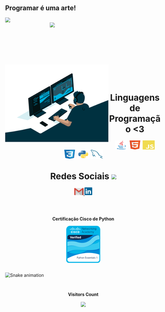 ## Programar é uma arte!


</div>
    <img align="left" width = "400px" src="https://github-readme-stats-sigma-five.vercel.app/api?username=MicaelCadete&show_icons=true&theme=algolia&include_all_commits=true&count_private=true"/>
    <img align="right" width = "360px" src="https://github-readme-stats-sigma-five.vercel.app/api/top-langs/?username=MicaelCadete&layout=compact&langs_count=16&theme=dracula"/>

</div>
<br>
<br>
<br>
<br>
<br>  
<br>
<br>

<div  align="center"> 
  <div style="display: inline_block"><br>
    <img align="left" height="250" alt="coding-time" src="code.gif">
    <br>
    <br>
    <br>
    <h1 align="center">Linguagens de Programação <3</h1>
    <img align="center" height="30" width="40" alt="java-icon" src="https://raw.githubusercontent.com/devicons/devicon/master/icons/java/java-original.svg">
    <img align="center" height="30" width="40" alt="html-icon" src="https://raw.githubusercontent.com/devicons/devicon/master/icons/html5/html5-original.svg">
    <img align="center" height="30" width="40" alt="js-icon"  src="https://raw.githubusercontent.com/devicons/devicon/master/icons/javascript/javascript-plain.svg">
    <img align="center" height="30" width="40" alt="css-icon" src="https://raw.githubusercontent.com/devicons/devicon/master/icons/css3/css3-original.svg">
    <img align="center" height="30" width="40" alt="python-icon" src="https://raw.githubusercontent.com/devicons/devicon/master/icons/python/python-original.svg">      
    <img align="center" height="30" width="40" alt="MySql-icon" src="https://raw.githubusercontent.com/devicons/devicon/master/icons/mysql/mysql-original.svg">
    
   </div>
    
  
  <h1 align="center">Redes Sociais <img src="https://media0.giphy.com/media/jqNPzdTTxQfOgOqpO4/source.gif" width="50"></h1>
    <a href = "mailto: micaelcadete07@gmail.com">
      <img width="30" src="gmail.svg">
    </a>
    <a href = "https://www.linkedin.com/in/micael-cadete-5647a2239/">
      <img width="25" src="linkedin.svg">
    </a>
</div>
  
<br>
<br>
  
<div align="center">
  <br><p align="center"><b>Certificação Cisco de Python</b></p>  
  <img align="center" height="120" width="110" alt="Python_badge" src="python_badge.png">
  <br></div>
</div>
<br>

![Snake animation](https://github.com/MicaelCadete/MicaelCadete/blob/output/github-contribution-grid-snake.svg)
  
  <div align="center">
<br><p align="centre"><b>Visitors Count</b></p>  
<p align="center"><img align="center" src="https://profile-counter.glitch.me/{LuccaLeonard}/count.svg" /></p> 
<br></div>
 


